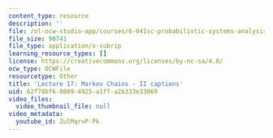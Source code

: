 ```yaml
---
content_type: resource
description: ''
file: /ol-ocw-studio-app/courses/6-041sc-probabilistic-systems-analysis-and-applied-probability-fall-2013/ZulMqrvP-Pk_captions.webvtt
file_size: 90741
file_type: application/x-subrip
learning_resource_types: []
license: https://creativecommons.org/licenses/by-nc-sa/4.0/
ocw_type: OCWFile
resourcetype: Other
title: 'Lecture 17: Markov Chains - II captions'
uid: 62f78bf6-8809-4925-a1ff-a2b333e33869
video_files:
  video_thumbnail_file: null
video_metadata:
  youtube_id: ZulMqrvP-Pk
---
```

